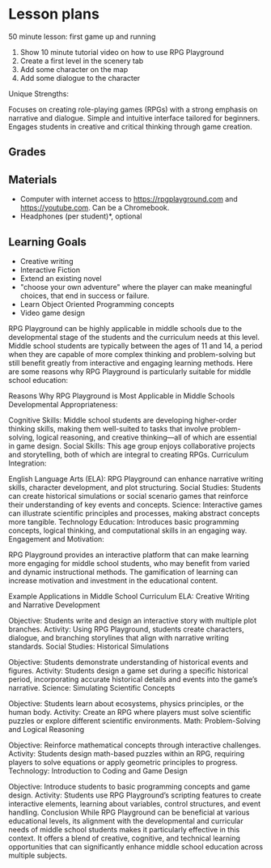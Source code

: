 # Lesson plans

50 minute lesson: first game up and running

1. Show 10 minute tutorial video on how to use RPG Playground
2. Create a first level in the scenery tab
3. Add some character on the map
4. Add some dialogue to the character

Unique Strengths:

Focuses on creating role-playing games (RPGs) with a strong emphasis on narrative and dialogue.
Simple and intuitive interface tailored for beginners.
Engages students in creative and critical thinking through game creation.

## Grades

## Materials

- Computer with internet access to https://rpgplayground.com and https://youtube.com. Can be a Chromebook.
- Headphones (per student)*, optional


## Learning Goals



- Creative writing
- Interactive Fiction
- Extend an existing novel
- "choose your own adventure" where the player can make meaningful choices, that end in success or failure.
- Learn Object Oriented Programming concepts
- Video game design


RPG Playground can be highly applicable in middle schools due to the developmental stage of the students and the curriculum needs at this level. Middle school students are typically between the ages of 11 and 14, a period when they are capable of more complex thinking and problem-solving but still benefit greatly from interactive and engaging learning methods. Here are some reasons why RPG Playground is particularly suitable for middle school education:

Reasons Why RPG Playground is Most Applicable in Middle Schools
Developmental Appropriateness:

Cognitive Skills: Middle school students are developing higher-order thinking skills, making them well-suited to tasks that involve problem-solving, logical reasoning, and creative thinking—all of which are essential in game design.
Social Skills: This age group enjoys collaborative projects and storytelling, both of which are integral to creating RPGs.
Curriculum Integration:

English Language Arts (ELA): RPG Playground can enhance narrative writing skills, character development, and plot structuring.
Social Studies: Students can create historical simulations or social scenario games that reinforce their understanding of key events and concepts.
Science: Interactive games can illustrate scientific principles and processes, making abstract concepts more tangible.
Technology Education: Introduces basic programming concepts, logical thinking, and computational skills in an engaging way.
Engagement and Motivation:

RPG Playground provides an interactive platform that can make learning more engaging for middle school students, who may benefit from varied and dynamic instructional methods.
The gamification of learning can increase motivation and investment in the educational content.

Example Applications in Middle School Curriculum
ELA: Creative Writing and Narrative Development

Objective: Students write and design an interactive story with multiple plot branches.
Activity: Using RPG Playground, students create characters, dialogue, and branching storylines that align with narrative writing standards.
Social Studies: Historical Simulations

Objective: Students demonstrate understanding of historical events and figures.
Activity: Students design a game set during a specific historical period, incorporating accurate historical details and events into the game’s narrative.
Science: Simulating Scientific Concepts

Objective: Students learn about ecosystems, physics principles, or the human body.
Activity: Create an RPG where players must solve scientific puzzles or explore different scientific environments.
Math: Problem-Solving and Logical Reasoning

Objective: Reinforce mathematical concepts through interactive challenges.
Activity: Students design math-based puzzles within an RPG, requiring players to solve equations or apply geometric principles to progress.
Technology: Introduction to Coding and Game Design

Objective: Introduce students to basic programming concepts and game design.
Activity: Students use RPG Playground’s scripting features to create interactive elements, learning about variables, control structures, and event handling.
Conclusion
While RPG Playground can be beneficial at various educational levels, its alignment with the developmental and curricular needs of middle school students makes it particularly effective in this context. It offers a blend of creative, cognitive, and technical learning opportunities that can significantly enhance middle school education across multiple subjects.